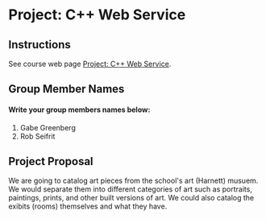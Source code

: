 # Project: C++ Web Service

## Instructions

See course web page [Project: C++ Web Service](https://cmsc240-f23.github.io/project.html).

## Group Member Names

#### Write your group members names below:

1. Gabe Greenberg
2. Rob Seifrit

## Project Proposal

We are going to catalog art pieces from the school's art (Harnett) musuem. We would separate them into different categories of art such as portraits, paintings, prints, and other built versions of art. We could also catalog the exibits (rooms) themselves and what they have.

